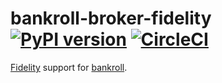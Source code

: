 # bankroll-broker-fidelity [![PyPI version](https://badge.fury.io/py/bankroll-broker-fidelity.svg)](https://badge.fury.io/py/bankroll-broker-fidelity) [![CircleCI](https://circleci.com/gh/bankroll-py/bankroll-broker-fidelity.svg?style=svg&circle-token=67d5ae8a2bd7f35982260904d468ee2a04a6d8f8)](https://circleci.com/gh/bankroll-py/bankroll-broker-fidelity)

[Fidelity](https://www.fidelity.com) support for [bankroll](https://github.com/bankroll-py).
